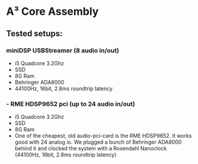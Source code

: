 # A³ Core Assembly
## Tested setups:
### miniDSP USBStreamer (8 audio in/out)
- i5 Quadcore 3.2Ghz
- SSD
- 8G Ram
- Behringer ADA8000
- 44100Hz, 16bit, 2.8ms roundtrip latency

### - RME HDSP9652 pci (up to 24 audio in/out)
- i5 Quadcore 3.2Ghz
- SSD
- 8G Ram
- One of the cheapest, old audio-pci-card is the RME HDSP9652. It works good with 24 analog io. We plugged a bunch of Behringer ADA8000 behind it and clocked the system with a Rosendahl Nanoclock (44100Hz, 16bit, 2.8ms roundtrip latency)
